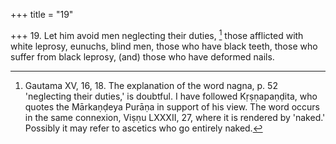 +++
title = "19"

+++
19. Let him avoid men neglecting their duties, [^16]  those afflicted with white leprosy, eunuchs, blind men, those who have black teeth, those who suffer from black leprosy, (and) those who have deformed nails.


[^16]:  Gautama XV, 16, 18. The explanation of the word nagna, p. 52 'neglecting their duties,' is doubtful. I have followed Kṛṣṇapaṇḍita, who quotes the Mārkaṇḍeya Purāṇa in support of his view. The word occurs in the same connexion, Viṣṇu LXXXII, 27, where it is rendered by 'naked.' Possibly it may refer to ascetics who go entirely naked.
